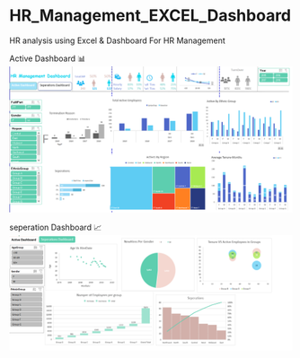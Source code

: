 <h1> HR_Management_EXCEL_Dashboard</h1>
</p1>HR analysis using Excel &amp; Dashboard For HR Management</p1>

</p2>Active Dashboard 📊</p2>
<img src="Images/Main_Dashboard.PNG">

</p3>seperation Dashboard 📈</p3>
<img src="Images/seperation.PNG">
